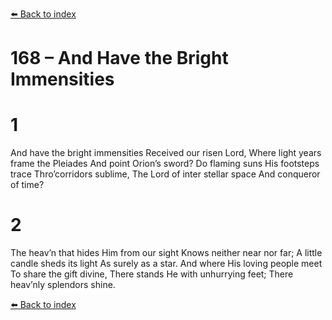 [⬅️ Back to index](../README.md)

# 168 – And Have the Bright Immensities


# 1
And have the bright immensities
Received our risen Lord,
Where light years frame the Pleiades
And point Orion’s sword?
Do flaming suns His footsteps trace
Thro’corridors sublime,
The Lord of inter stellar space
And conqueror of time?

# 2
The heav’n that hides Him from our sight
Knows neither near nor far;
A little candle sheds its light
As surely as a star.
And where His loving people meet
To share the gift divine,
There stands He with unhurrying feet;
There heav’nly splendors shine.

[⬅️ Back to index](../README.md)
